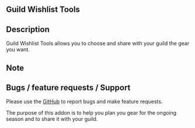## Guild Wishlist Tools

## Description

Guild Wishlist Tools allows you to choose and share with your guild the gear you want.

## Note


## Bugs / feature requests / Support

Please use the [GitHub](https://github.com/Metsu-wow/GuildWishlistTools/issues "GitHub") to report bugs and make feature requests.

The purpose of this addon is to help you plan you gear for the ongoing season and to share it with your guild.
